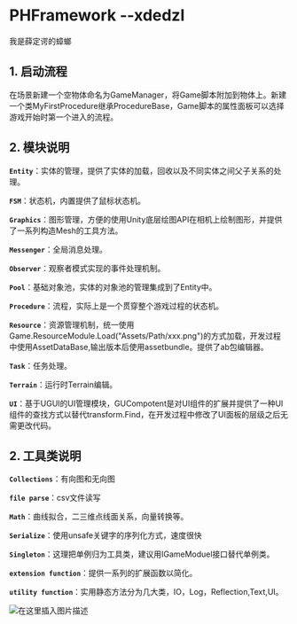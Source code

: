 # PHFramework  --xdedzl
我是薛定谔的蟑螂

## 1. 启动流程

在场景新建一个空物体命名为GameManager，将Game脚本附加到物体上。新建一个类MyFirstProcedure继承ProcedureBase，Game脚本的属性面板可以选择游戏开始时第一个进入的流程。

## 2. 模块说明

**`Entity`**：实体的管理，提供了实体的加载，回收以及不同实体之间父子关系的处理。

**`FSM`**：状态机，内置提供了鼠标状态机。

**`Graphics`**：图形管理，方便的使用Unity底层绘图API在相机上绘制图形，并提供了一系列构造Mesh的工具方法。

**`Messenger`**：全局消息处理。

**`Observer`**：观察者模式实现的事件处理机制。

**`Pool`**：基础对象池，实体的对象池的管理集成到了Entity中。

**`Procedure`**：流程，实际上是一个贯穿整个游戏过程的状态机。

**`Resource`**：资源管理机制，统一使用Game.ResourceModule.Load<T>("Assets/Path/xxx.png")的方式加载，开发过程中使用AssetDataBase,输出版本后使用assetbundle。提供了ab包编辑器。

**`Task`**：任务处理。

**`Terrain`**：运行时Terrain编辑。

**`UI`**：基于UGUI的UI管理模块，GUCompotent是对UI组件的扩展并提供了一种UI组件的查找方式以替代transform.Find，在开发过程中修改了UI面板的层级之后无需更改代码。

## 2. 工具类说明
**`Collections`**：有向图和无向图

**`file parse`**：csv文件读写

**`Math`**：曲线拟合，二三维点线面关系，向量转换等。

**`Serialize`**：使用unsafe关键字的序列化方式，速度很快

**`Singleton`**：这理把单例归为工具类，建议用IGameModuel接口替代单例类。

**`extension function`**：提供一系列的扩展函数以简化。

**`utility function`**：实用静态方法分为几大类，IO，Log，Reflection,Text,UI。

![在这里插入图片描述](https://img-blog.csdnimg.cn/20190509223528770.png)